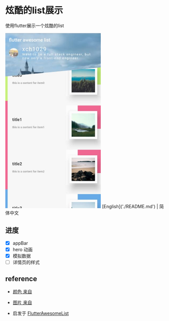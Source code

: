 # 炫酷的list展示

使用flutter展示一个炫酷的list

<img src="https://github.com/xch1029/awesomelist/blob/master/screenshot/awesomelist.jpg?raw=true" width="300">
[English]('./README.md') | 简体中文

## 进度

- [x] appBar
- [x] hero 动画
- [x] 模拟数据
- [ ] 详情页的样式

## reference
- [颜色 来自](https://colorsupplyyy.com/app)
- [图片 来自](https://picsum.photos/)

- 启发于 [FlutterAwesomeList](https://github.com/samarthagarwal/FlutterAwesomeList)

